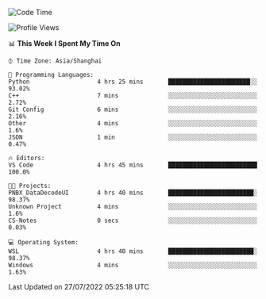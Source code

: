 <!--START_SECTION:waka-->
![Code Time](http://img.shields.io/badge/Code%20Time-163%20hrs%2040%20mins-blue)

![Profile Views](http://img.shields.io/badge/Profile%20Views-1-blue)

📊 **This Week I Spent My Time On** 

```text
⌚︎ Time Zone: Asia/Shanghai

💬 Programming Languages: 
Python                   4 hrs 25 mins       ███████████████████████░░   93.02% 
C++                      7 mins              ░░░░░░░░░░░░░░░░░░░░░░░░░   2.72% 
Git Config               6 mins              ░░░░░░░░░░░░░░░░░░░░░░░░░   2.16% 
Other                    4 mins              ░░░░░░░░░░░░░░░░░░░░░░░░░   1.6% 
JSON                     1 min               ░░░░░░░░░░░░░░░░░░░░░░░░░   0.47%

🔥 Editors: 
VS Code                  4 hrs 45 mins       █████████████████████████   100.0%

🐱‍💻 Projects: 
PNBX_DataDecodeUI        4 hrs 40 mins       ████████████████████████░   98.37% 
Unknown Project          4 mins              ░░░░░░░░░░░░░░░░░░░░░░░░░   1.6% 
CS-Notes                 0 secs              ░░░░░░░░░░░░░░░░░░░░░░░░░   0.03%

💻 Operating System: 
WSL                      4 hrs 40 mins       ████████████████████████░   98.37% 
Windows                  4 mins              ░░░░░░░░░░░░░░░░░░░░░░░░░   1.63%

```


 Last Updated on 27/07/2022 05:25:18 UTC
<!--END_SECTION:waka-->